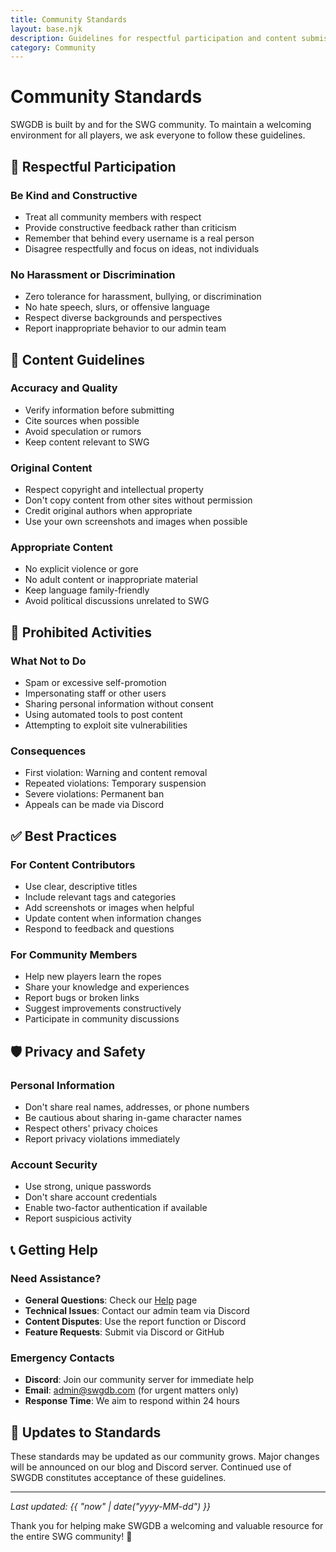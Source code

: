 ```yaml
---
title: Community Standards
layout: base.njk
description: Guidelines for respectful participation and content submission to SWGDB
category: Community
---
```


# Community Standards

SWGDB is built by and for the SWG community. To maintain a welcoming environment for all players, we ask everyone to follow these guidelines.

## 🤝 Respectful Participation

### Be Kind and Constructive
- Treat all community members with respect
- Provide constructive feedback rather than criticism
- Remember that behind every username is a real person
- Disagree respectfully and focus on ideas, not individuals

### No Harassment or Discrimination
- Zero tolerance for harassment, bullying, or discrimination
- No hate speech, slurs, or offensive language
- Respect diverse backgrounds and perspectives
- Report inappropriate behavior to our admin team

## 📝 Content Guidelines

### Accuracy and Quality
- Verify information before submitting
- Cite sources when possible
- Avoid speculation or rumors
- Keep content relevant to SWG

### Original Content
- Respect copyright and intellectual property
- Don't copy content from other sites without permission
- Credit original authors when appropriate
- Use your own screenshots and images when possible

### Appropriate Content
- No explicit violence or gore
- No adult content or inappropriate material
- Keep language family-friendly
- Avoid political discussions unrelated to SWG

## 🚫 Prohibited Activities

### What Not to Do
- Spam or excessive self-promotion
- Impersonating staff or other users
- Sharing personal information without consent
- Using automated tools to post content
- Attempting to exploit site vulnerabilities

### Consequences
- First violation: Warning and content removal
- Repeated violations: Temporary suspension
- Severe violations: Permanent ban
- Appeals can be made via Discord

## ✅ Best Practices

### For Content Contributors
- Use clear, descriptive titles
- Include relevant tags and categories
- Add screenshots or images when helpful
- Update content when information changes
- Respond to feedback and questions

### For Community Members
- Help new players learn the ropes
- Share your knowledge and experiences
- Report bugs or broken links
- Suggest improvements constructively
- Participate in community discussions

## 🛡️ Privacy and Safety

### Personal Information
- Don't share real names, addresses, or phone numbers
- Be cautious about sharing in-game character names
- Respect others' privacy choices
- Report privacy violations immediately

### Account Security
- Use strong, unique passwords
- Don't share account credentials
- Enable two-factor authentication if available
- Report suspicious activity

## 📞 Getting Help

### Need Assistance?
- **General Questions**: Check our [Help](/help/) page
- **Technical Issues**: Contact our admin team via Discord
- **Content Disputes**: Use the report function or Discord
- **Feature Requests**: Submit via Discord or GitHub

### Emergency Contacts
- **Discord**: Join our community server for immediate help
- **Email**: admin@swgdb.com (for urgent matters only)
- **Response Time**: We aim to respond within 24 hours

## 🔄 Updates to Standards

These standards may be updated as our community grows. Major changes will be announced on our blog and Discord server. Continued use of SWGDB constitutes acceptance of these guidelines.

---

*Last updated: {{ "now" | date("yyyy-MM-dd") }}*

Thank you for helping make SWGDB a welcoming and valuable resource for the entire SWG community! 🌟
